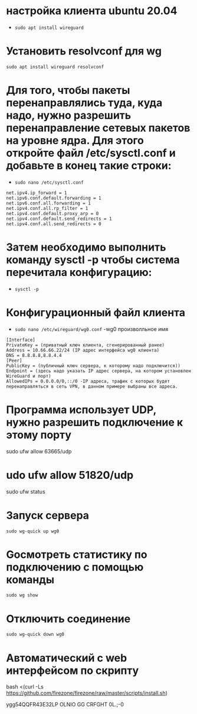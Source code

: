 # настройка клиента ubuntu 20.04
- `sudo apt install wireguard`
# Установить resolvconf для wg
`sudo apt install wireguard resolvconf`
# Для того, чтобы пакеты перенаправлялись туда, куда надо, нужно разрешить перенаправление сетевых пакетов на уровне ядра. Для этого откройте файл /etc/sysctl.conf и добавьте в конец такие строки:
 - `sudo nano /etc/sysctl.conf`
 ```
net.ipv4.ip_forward = 1
net.ipv6.conf.default.forwarding = 1
net.ipv6.conf.all.forwarding = 1
net.ipv4.conf.all.rp_filter = 1
net.ipv4.conf.default.proxy_arp = 0
net.ipv4.conf.default.send_redirects = 1
net.ipv4.conf.all.send_redirects = 0
 ```
# Затем необходимо выполнить команду sysctl -p чтобы система перечитала конфигурацию:
- `sysctl -p`
# Конфигурационный файл клиента
- `sudo nano /etc/wireguard/wg0.conf` -wg0 произволльное имя
```
[Interface]
PrivateKey = (приватный ключ клиента, сгенерированный ранее)
Address = 10.66.66.22/24 (IP адрес интерфейса wg0 клиента)
DNS = 8.8.8.8,8.8.4.4
[Peer]
PublicKey = (публичный ключ сервера, к которому надо подключится))
Endpoint = (здесь надо указать IP адрес сервера, на котором установлен WireGuard и порт)
AllowedIPs = 0.0.0.0/0,::/0 -IP адреса, трафик с которых будет перенаправляться в сеть VPN, в данном примере выбраны все адреса.
```
# Программа использует UDP, нужно разрешить подключение к этому порту
sudo ufw allow 63665/udp
# udo ufw allow  51820/udp
sudo ufw status
# Запуск сервера
`sudo wg-quick up wg0`
# Gосмотреть статистику по подключению с помощью команды
`sudo wg show`
# Отключить соединение
`sudo wg-quick down wg0`


# Автоматический с web интерфейсом по скрипту
bash <(curl -Ls https://github.com/firezone/firezone/raw/master/scripts/install.sh)

ygg54QQFR43E32LP OLNIO GG CRFGHT 0L.;-0